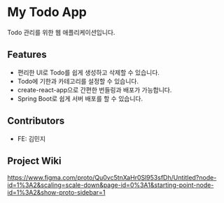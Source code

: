 # My Todo App

Todo 관리를 위한 웹 애플리케이션입니다.

## Features

- 편리한 UI로 Todo를 쉽게 생성하고 삭제할 수 있습니다.
- Todo에 기한과 카테고리를 설정할 수 있습니다.
- create-react-app으로 간편한 번들링과 배포가 가능합니다.
- Spring Boot로 쉽게 서버 배포를 할 수 있습니다.

## Contributors

- FE: 김민지

## Project Wiki

https://www.figma.com/proto/Qu0vc5tnXaHr0Sl953sfDh/Untitled?node-id=1%3A2&scaling=scale-down&page-id=0%3A1&starting-point-node-id=1%3A2&show-proto-sidebar=1